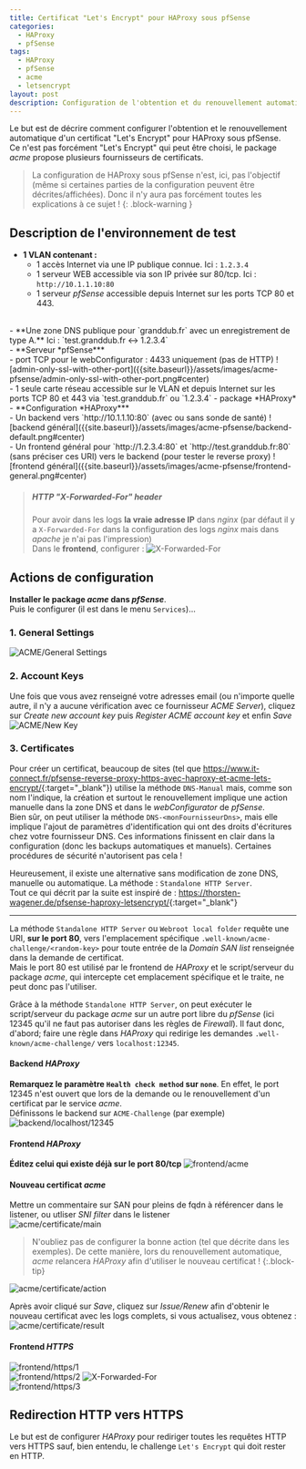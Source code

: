 ```yaml
---
title: Certificat "Let's Encrypt" pour HAProxy sous pfSense
categories: 
  - HAProxy
  - pfSense
tags:
  - HAProxy
  - pfSense
  - acme
  - letsencrypt
layout: post
description: Configuration de l'obtention et du renouvellement automatique d'un certificat "Let's Encrypt" pour HAProxy sous pfSense
---
```


Le but est de décrire comment configurer l'obtention et le renouvellement automatique d'un certificat "Let's Encrypt" pour HAProxy sous pfSense.  
Ce n'est pas forcément "Let's Encrypt" qui peut être choisi, le package *acme* propose plusieurs fournisseurs de certificats.  

> La configuration de HAProxy sous pfSense n'est, ici, pas l'objectif (même si certaines parties de la configuration peuvent être décrites/affichées). Donc il n'y aura pas forcément toutes les explications à ce sujet !
{: .block-warning }


Description de l'environnement de test
---------------------------------------

- **1 VLAN contenant :**
  - 1 accès Internet via une IP publique connue. Ici : `1.2.3.4`
  - 1 serveur WEB accessible via son IP privée sur 80/tcp. Ici : `http://10.1.1.10:80`
  - 1 serveur *pfSense* accessible depuis Internet sur les ports TCP 80 et 443.   
<br/>
- **Une zone DNS publique pour `granddub.fr` avec un enregistrement de type A.**  
  Ici : `test.granddub.fr <-> 1.2.3.4`  
<br/>
- **Serveur *pfSense***
  <br/>
  - port TCP pour le webConfigurator : 4433 uniquement (pas de HTTP)
    ![admin-only-ssl-with-other-port]({{site.baseurl}}/assets/images/acme-pfsense/admin-only-ssl-with-other-port.png#center)
  <br/>
  - 1 seule carte réseau accessible sur le VLAN et depuis Internet sur les ports TCP 80 et 443 via `test.granddub.fr` ou `1.2.3.4`
  - package *HAProxy*  
<br/>
- **Configuration *HAProxy***  
  <br/>
  - Un backend vers `http://10.1.1.10:80` (avec ou sans sonde de santé)
    ![backend général]({{site.baseurl}}/assets/images/acme-pfsense/backend-default.png#center)
  <br/>
  - Un frontend général pour `http://1.2.3.4:80` et `http://test.granddub.fr:80` (sans préciser ces URI) vers le backend (pour tester le reverse proxy)  
    ![frontend général]({{site.baseurl}}/assets/images/acme-pfsense/frontend-general.png#center)

<br/>

> ##### HTTP "X-Forwarded-For" header 
> Pour avoir dans les logs **la vraie adresse IP** dans *nginx* (par défaut il y a `X-Forwarded-For` dans la configuration des logs *nginx* mais dans *apache* je n'ai pas l'impression)  
> Dans le **frontend**, configurer :
>  ![X-Forwarded-For]({{site.baseurl}}/assets/images/acme-pfsense/X-Forwarded-For.png#center)



Actions de configuration
------------------------

**Installer le package *acme* dans *pfSense***.  
Puis le configurer (il est dans le menu `Services`)...

### 1. General Settings
![ACME/General Settings]({{site.baseurl}}/assets/images/acme-pfsense/settings.png#center)

### 2. Account Keys
Une fois que vous avez renseigné votre adresses email (ou n'importe quelle autre, il n'y a aucune vérification avec ce fournisseur *ACME Server*), cliquez sur *Create new account key* puis *Register ACME account key* et enfin *Save*
![ACME/New Key]({{site.baseurl}}/assets/images/acme-pfsense/new-key.png#center)

### 3. Certificates
Pour créer un certificat, beaucoup de sites (tel que <https://www.it-connect.fr/pfsense-reverse-proxy-https-avec-haproxy-et-acme-lets-encrypt/>{:target="_blank"}) utilise la méthode `DNS-Manual` mais, comme son nom l'indique, la création et surtout le renouvellement implique une action manuelle dans la zone DNS et dans le *webConfigurator* de *pfSense*.  
Bien sûr, on peut utiliser la méthode `DNS-<monFournisseurDns>`, mais elle implique l'ajout de paramètres d'identification qui ont des droits d'écritures chez votre fournisseur DNS. Ces informations finissent en clair dans la configuration (donc les backups automatiques et manuels). Certaines procédures de sécurité n'autorisent pas cela !

Heureusement, il existe une alternative sans modification de zone DNS, manuelle ou automatique. La méthode : `Standalone HTTP Server`.  
Tout ce qui décrit par la suite est inspiré de : <https://thorsten-wagener.de/pfsense-haproxy-letsencrypt/>{:target="_blank"}

-------------------------------------------------------------------------------------------------

La méthode `Standalone HTTP Server` ou `Webroot local folder` requête une URI, **sur le port 80**, vers l'emplacement spécifique `.well-known/acme-challenge/<random-key>` pour toute entrée de la *Domain SAN list* renseignée dans la demande de certificat.  
Mais le port 80 est utilisé par le frontend de *HAProxy* et le script/serveur du package *acme*, qui intercepte cet emplacement spécifique et le traite, ne peut donc pas l'utiliser.  

Grâce à la méthode `Standalone HTTP Server`, on peut exécuter le script/serveur du package *acme* sur un autre port libre du *pfSense* (ici 12345 qu'il ne faut pas autoriser dans les règles de *Firewall*). Il faut donc, d'abord; faire une règle dans *HAProxy* qui redirige les demandes `.well-known/acme-challenge/` vers `localhost:12345`.

#### Backend *HAProxy*
**Remarquez le paramètre `Health check method` sur `none`**. En effet, le port 12345 n'est ouvert que lors de la demande ou le renouvellement d'un certificat par le service *acme*.   
Définissons le backend sur `ACME-Challenge` (par exemple)
![backend/localhost/12345]({{site.baseurl}}/assets/images/acme-pfsense/backend-localhost-12345.png#center)

#### Frontend *HAProxy*
**Éditez celui qui existe déjà sur le port 80/tcp**
![frontend/acme]({{site.baseurl}}/assets/images/acme-pfsense/frontend-acme.png#center)

#### Nouveau certificat *acme*
Mettre un commentaire sur SAN pour pleins de fqdn à référencer dans le listener, ou utliser *SNI filter* dans le listener  
![acme/certificate/main]({{site.baseurl}}/assets/images/acme-pfsense/acme-certificate-main.png#center)

> N'oubliez pas de configurer la bonne action (tel que décrite dans les exemples). De cette manière, lors du renouvellement automatique, *acme* relancera *HAProxy* afin d'utiliser le nouveau certificat !
{:.block-tip}

![acme/certificate/action]({{site.baseurl}}/assets/images/acme-pfsense/acme-certificate-action.png#center)

Après  avoir cliqué sur *Save*, cliquez sur *Issue/Renew* afin d'obtenir le nouveau certificat avec les logs complets, si vous actualisez, vous obtenez :   
![acme/certificate/result]({{site.baseurl}}/assets/images/acme-pfsense/acme-certificate-result.png#center)

#### Frontend *HTTPS*
![frontend/https/1]({{site.baseurl}}/assets/images/acme-pfsense/frontend-https-1.png#center)  
![frontend/https/2]({{site.baseurl}}/assets/images/acme-pfsense/frontend-https-2.png#center)
![X-Forwarded-For]({{site.baseurl}}/assets/images/acme-pfsense/X-Forwarded-For.png#center)    
![frontend/https/3]({{site.baseurl}}/assets/images/acme-pfsense/frontend-https-3.png#center)  


Redirection HTTP vers HTTPS
---------------------------

Le but est de configurer *HAProxy* pour rediriger toutes les requêtes HTTP vers HTTPS sauf, bien entendu, le challenge `Let's Encrypt` qui doit rester en HTTP.
